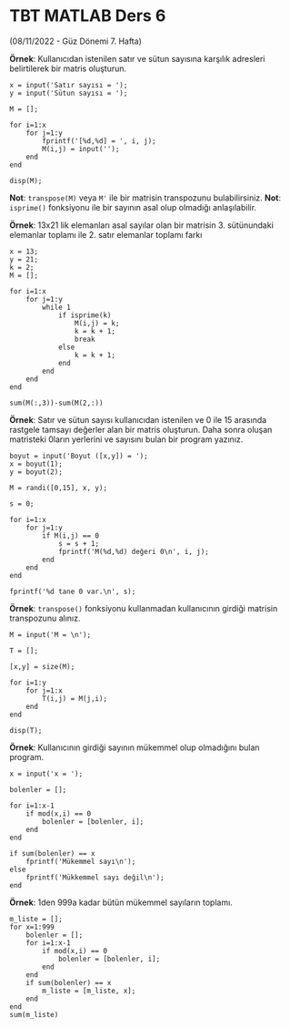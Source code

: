 # TBT MATLAB Ders 6
(08/11/2022 - Güz Dönemi 7. Hafta)

**Örnek**: Kullanıcıdan istenilen satır ve sütun sayısına karşılık adresleri belirtilerek bir matris oluşturun.
```
x = input('Satır sayısı = ');
y = input('Sütun sayısı = ');

M = [];

for i=1:x
    for j=1:y
        fprintf('[%d,%d] = ', i, j);
        M(i,j) = input('');
    end
end

disp(M);
```

**Not**: `transpose(M)` veya `M'` ile bir matrisin transpozunu bulabilirsiniz.
**Not**: `isprime()` fonksiyonu ile bir sayının asal olup olmadığı anlaşılabilir.

**Örnek**: 13x21 lik elemanları asal sayılar olan bir matrisin 3. sütünundaki elemanlar toplamı ile 2. satır elemanlar toplamı farkı
```
x = 13;
y = 21;
k = 2;
M = [];

for i=1:x
    for j=1:y
        while 1
            if isprime(k)
                M(i,j) = k;
                k = k + 1;
                break
            else
                k = k + 1;
            end
        end
    end
end

sum(M(:,3))-sum(M(2,:))
```

**Örnek**: Satır ve sütun sayısı kullanıcıdan istenilen ve 0 ile 15 arasında rastgele tamsayı değerler alan bir matris oluşturun. Daha sonra oluşan matristeki 0ların yerlerini ve sayısını bulan bir program yazınız.
```
boyut = input('Boyut ([x,y]) = ');
x = boyut(1);
y = boyut(2);

M = randi([0,15], x, y);

s = 0;

for i=1:x
    for j=1:y
        if M(i,j) == 0
            s = s + 1;
            fprintf('M(%d,%d) değeri 0\n', i, j);
        end
    end
end

fprintf('%d tane 0 var.\n', s);
```

**Örnek**: `transpose()` fonksiyonu kullanmadan kullanıcının girdiği matrisin transpozunu alınız.
```
M = input('M = \n');

T = [];

[x,y] = size(M);

for i=1:y
    for j=1:x
        T(i,j) = M(j,i);
    end
end

disp(T);
```

**Örnek**: Kullanıcının girdiği sayının mükemmel olup olmadığını bulan program.
```
x = input('x = ');

bolenler = [];

for i=1:x-1
    if mod(x,i) == 0
        bolenler = [bolenler, i];
    end
end

if sum(bolenler) == x 
    fprintf('Mükemmel sayı\n');
else
    fprintf('Mükkemmel sayı değil\n');
end
```

**Örnek**: 1den 999a kadar bütün mükemmel sayıların toplamı.
```
m_liste = [];
for x=1:999
    bolenler = [];
    for i=1:x-1
        if mod(x,i) == 0
            bolenler = [bolenler, i];
        end
    end
    if sum(bolenler) == x 
        m_liste = [m_liste, x];
    end
end
sum(m_liste)
```
